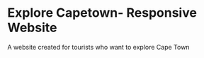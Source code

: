 # Explore Capetown- Responsive Website
 A website created for tourists who want to explore Cape Town
